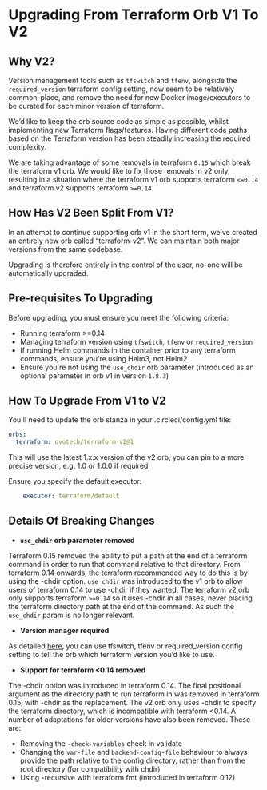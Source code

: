 # Upgrading From Terraform Orb V1 To V2

## Why V2?

Version management tools such as `tfswitch` and `tfenv`, alongside the
`required_version` terraform config setting, now seem to be relatively
common-place, and remove the need for new Docker image/executors to be curated
for each minor version of terraform.

We’d like to keep the orb source code as simple as possible, whilst implementing
new Terraform flags/features. Having different code paths based on the Terraform
version has been steadily increasing the required complexity.

We are taking advantage of some removals in terraform `0.15` which
break the terraform v1 orb. We would like to fix those removals in v2 only,
resulting in a situation where the terraform v1 orb supports terraform `<=0.14`
and terraform v2 supports terraform `>=0.14`.

## How Has V2 Been Split From V1?

In an attempt to continue supporting orb v1 in the short term, we’ve created an
entirely new orb called “terraform-v2”. We can maintain both major versions
from the same codebase.

Upgrading is therefore entirely in the control of the user, no-one will be 
automatically upgraded.

## Pre-requisites To Upgrading

Before upgrading, you must ensure you meet the following criteria:

- Running terraform >=0.14
- Managing terraform version using `tfswitch`, `tfenv` or `required_version`
- If running Helm commands in the container prior to any terraform commands,
ensure you're using Helm3, not Helm2
- Ensure you're not using the `use_chdir` orb parameter (introduced as an
optional parameter in orb v1 in version `1.8.3`)

## How To Upgrade From V1 to V2

You'll need to update the orb stanza in your .circleci/config.yml file:

```yaml
orbs:
  terraform: ovotech/terraform-v2@1
```

This will use the latest 1.x.x version of the v2 orb, you can pin to a more
precise version, e.g. 1.0 or 1.0.0 if required.

Ensure you specify the default executor:

```yaml
    executor: terraform/default
```

## Details Of Breaking Changes

- **`use_chdir` orb parameter removed**

Terraform 0.15 removed the ability to put a path at the end of a terraform
command in order to run that command relative to that directory. From terraform
0.14 onwards, the terraform recommended way to do this is by using the -chdir
option. `use_chdir` was introduced to the v1 orb to allow users of terraform
0.14 to use -chdir if they wanted. The terraform v2 orb only supports terraform
`>=0.14` so it uses -chdir in all cases, never placing the terraform directory
path at the end of the command. As such the `use_chdir` param is no longer
relevant.


- **Version manager required**

As detailed [here](README.md#specifying-a-terraform-version), you can use
tfswitch, tfenv or required_version config setting to tell the orb which
terraform version you’d like to use.


- **Support for terraform <0.14 removed**

The -chdir option was introduced in terraform 0.14. The final positional
argument as the directory path to run terraform in was removed in terraform
0.15, with -chdir as the replacement. The v2 orb only uses -chdir to specify
the terraform directory, which is incompatible with terraform <0.14. A number
of adaptations for older versions have also been removed. These are: 
- Removing the `-check-variables` check in validate
- Changing the `var-file` and `backend-config-file` behaviour to always provide
the path relative to the config directory, rather than from the root directory
(for compatibility with chdir)
- Using -recursive with terraform fmt (introduced in terraform 0.12)
